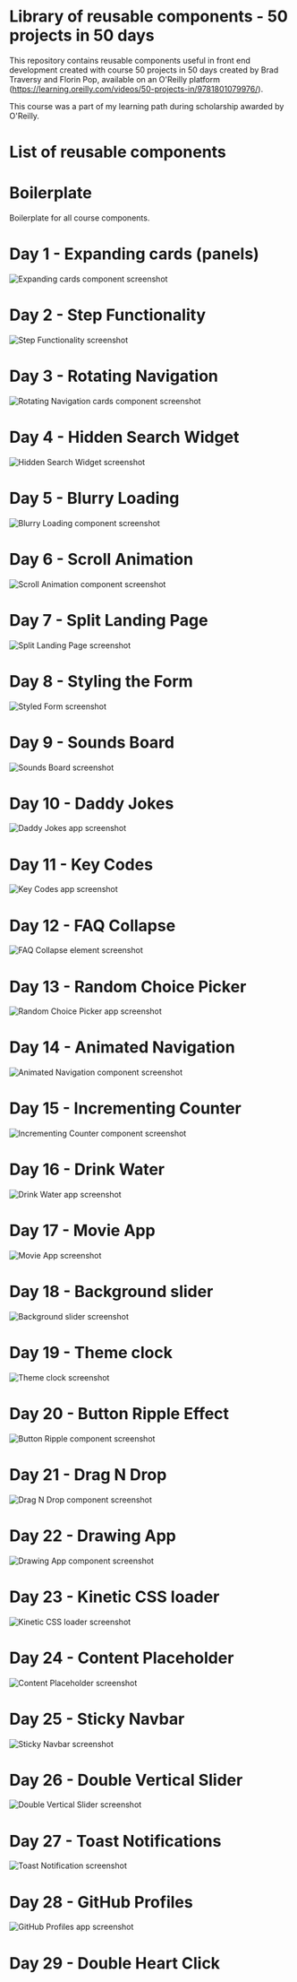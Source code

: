 # Library of reusable components - 50 projects in 50 days

This repository contains reusable components useful in front end development created with course 50 projects in 50 days created by Brad Traversy and Florin Pop, available on an O'Reilly platform (https://learning.oreilly.com/videos/50-projects-in/9781801079976/).

This course was a part of my learning path during scholarship awarded by O'Reilly.

# List of reusable components

# Boilerplate

Boilerplate for all course components.

# Day 1 - Expanding cards (panels)

![Expanding cards component screenshot](readme-img/day01.png)

# Day 2 - Step Functionality

![Step Functionality screenshot](readme-img/day02.png)

# Day 3 - Rotating Navigation

![Rotating Navigation cards component screenshot](readme-img/day03.png)

# Day 4 - Hidden Search Widget

![Hidden Search Widget screenshot](readme-img/day04.png)

# Day 5 - Blurry Loading

![Blurry Loading component screenshot](readme-img/day05.png)

# Day 6 - Scroll Animation

![Scroll Animation component screenshot](readme-img/day06.png)

# Day 7 - Split Landing Page

![Split Landing Page screenshot](readme-img/day07.png)

# Day 8 - Styling the Form

![Styled Form screenshot](readme-img/day08.png)

# Day 9 - Sounds Board

![Sounds Board screenshot](readme-img/day09.png)

# Day 10 - Daddy Jokes

![Daddy Jokes app screenshot](readme-img/day10.png)

# Day 11 - Key Codes

![Key Codes app screenshot](readme-img/day11.png)

# Day 12 - FAQ Collapse

![FAQ Collapse element screenshot](readme-img/day12.png)

# Day 13 - Random Choice Picker

![Random Choice Picker app screenshot](readme-img/day13.png)

# Day 14 - Animated Navigation

![Animated Navigation component screenshot](readme-img/day14.png)

# Day 15 - Incrementing Counter

![Incrementing Counter component screenshot](readme-img/day15.png)

# Day 16 - Drink Water

![Drink Water app screenshot](readme-img/day16.png)

# Day 17 - Movie App

![Movie App screenshot](readme-img/day17.png)

# Day 18 - Background slider

![Background slider screenshot](readme-img/day18.png)

# Day 19 - Theme clock

![Theme clock screenshot](readme-img/day19.png)

# Day 20 - Button Ripple Effect

![Button Ripple component screenshot](readme-img/day20.png)

# Day 21 - Drag N Drop

![Drag N Drop component screenshot](readme-img/day21.png)

# Day 22 - Drawing App

![Drawing App component screenshot](readme-img/day22.png)

# Day 23 - Kinetic CSS loader

![Kinetic CSS loader screenshot](readme-img/day23.png)

# Day 24 - Content Placeholder

![Content Placeholder screenshot](readme-img/day24.png)

# Day 25 - Sticky Navbar

![Sticky Navbar screenshot](readme-img/day25.png)

# Day 26 - Double Vertical Slider

![Double Vertical Slider screenshot](readme-img/day26.png)

# Day 27 - Toast Notifications

![Toast Notification screenshot](readme-img/day27.png)

# Day 28 - GitHub Profiles

![GitHub Profiles app screenshot](readme-img/day28.png)

# Day 29 - Double Heart Click
